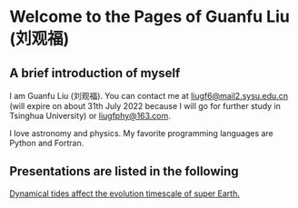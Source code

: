 # Welcome to the Pages of Guanfu Liu (刘观福)

## A brief introduction of myself
I am Guanfu Liu (刘观福). You can contact me at liugf6@mail2.sysu.edu.cn (will expire on about 31th July 2022 because I will go for further study in Tsinghua University) or liugfphy@163.com.


I love astronomy and physics. My favorite programming languages are Python and Fortran.



## Presentations are listed in the following
<a href="liuguanfu1119.github.io/Presentaions/Dynamical_tides_SE.pdf" target="_blank">Dynamical tides affect the evolution timescale of super
Earth.</a>
